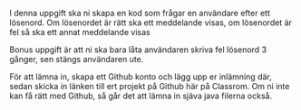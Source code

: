I denna uppgift ska ni skapa en kod som frågar en användare efter ett lösenord. Om lösenordet är rätt ska ett meddelande visas, om lösenordet är fel så ska ett annat meddelande visas

Bonus uppgift är att ni ska bara låta användaren skriva fel lösenord 3 gånger, sen stängs användaren ute.

För att lämna in, skapa ett Github konto och lägg upp er inlämning där, sedan skicka in länken till ert projekt på Github här på Classrom. Om ni inte kan få rätt med Github, så går det att lämna in sjäva java filerna också.
